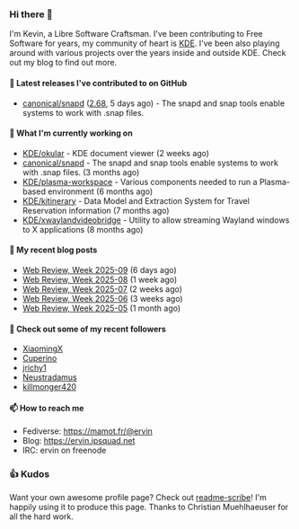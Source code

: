 ### Hi there 👋

I'm Kevin, a Libre Software Craftsman. I've been contributing to Free Software for years,
my community of heart is [KDE](https://kde.org). I've been also playing around with various
projects over the years inside and outside KDE. Check out my blog to find out more.

#### 🔭 Latest releases I've contributed to on GitHub

- [canonical/snapd](https://github.com/canonical/snapd) ([2.68](https://github.com/canonical/snapd/releases/tag/2.68), 5 days ago) - The snapd and snap tools enable systems to work with .snap files.

#### 🌱 What I'm currently working on

- [KDE/okular](https://github.com/KDE/okular) - KDE document viewer (2 weeks ago)
- [canonical/snapd](https://github.com/canonical/snapd) - The snapd and snap tools enable systems to work with .snap files. (3 months ago)
- [KDE/plasma-workspace](https://github.com/KDE/plasma-workspace) - Various components needed to run a Plasma-based environment (6 months ago)
- [KDE/kitinerary](https://github.com/KDE/kitinerary) - Data Model and Extraction System for Travel Reservation information (7 months ago)
- [KDE/xwaylandvideobridge](https://github.com/KDE/xwaylandvideobridge) - Utility to allow streaming Wayland windows to X applications (8 months ago)

#### 📜 My recent blog posts

- [Web Review, Week 2025-09](https://ervin.ipsquad.net/blog/2025/02/28/web-review-week-2025-09/) (6 days ago)
- [Web Review, Week 2025-08](https://ervin.ipsquad.net/blog/2025/02/21/web-review-week-2025-08/) (1 week ago)
- [Web Review, Week 2025-07](https://ervin.ipsquad.net/blog/2025/02/14/web-review-week-2025-07/) (2 weeks ago)
- [Web Review, Week 2025-06](https://ervin.ipsquad.net/blog/2025/02/07/web-review-week-2025-06/) (3 weeks ago)
- [Web Review, Week 2025-05](https://ervin.ipsquad.net/blog/2025/01/31/web-review-week-2025-05/) (1 month ago)

#### 👯 Check out some of my recent followers

- [XiaomingX](https://github.com/XiaomingX)
- [Cuperino](https://github.com/Cuperino)
- [jrichy1](https://github.com/jrichy1)
- [Neustradamus](https://github.com/Neustradamus)
- [killmonger420](https://github.com/killmonger420)

#### 📫 How to reach me

- Fediverse: https://mamot.fr/@ervin
- Blog: https://ervin.ipsquad.net
- IRC: ervin on freenode

### 👍 Kudos

Want your own awesome profile page? Check out [readme-scribe](https://github.com/muesli/readme-scribe)!
I'm happily using it to produce this page. Thanks to Christian Muehlhaeuser for all the hard work.

